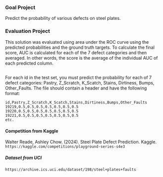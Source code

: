 ### Goal Project
Predict the probability of various defects on steel plates.

### Evaluation Project
This solution was evaluated using area under the ROC curve using the predicted probabilities and the ground truth targets.
To calculate the final score, AUC is calculated for each of the 7 defect categories and then averaged. In other words, the score is the average of the individual AUC of each predicted column.

##
For each id in the test set, you must predict the probability for each of 7 defect categories: Pastry, Z_Scratch, K_Scatch, Stains, Dirtiness, Bumps, Other_Faults. The file should contain a header and have the following format:
```
id,Pastry,Z_Scratch,K_Scatch,Stains,Dirtiness,Bumps,Other_Faults
19219,0.5,0.5,0.5,0.5,0.5,0.5,0.5
19220,0.5,0.5,0.5,0.5,0.5,0.5,0.5
19221,0.5,0.5,0.5,0.5,0.5,0.5,0.5
etc.
```

#### Competition from Kaggle
Walter Reade, Ashley Chow. (2024). Steel Plate Defect Prediction. Kaggle. `https://kaggle.com/competitions/playground-series-s4e3`

##### Dataset from UCI
`https://archive.ics.uci.edu/dataset/198/steel+plates+faults`